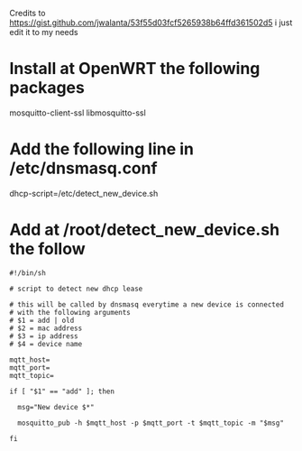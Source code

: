Credits to https://gist.github.com/jwalanta/53f55d03fcf5265938b64ffd361502d5 i just edit it to my needs

# Install at OpenWRT the following packages
mosquitto-client-ssl
libmosquitto-ssl

# Add the following line in /etc/dnsmasq.conf
dhcp-script=/etc/detect_new_device.sh

# Add at /root/detect_new_device.sh the follow
```
#!/bin/sh

# script to detect new dhcp lease

# this will be called by dnsmasq everytime a new device is connected
# with the following arguments
# $1 = add | old
# $2 = mac address
# $3 = ip address
# $4 = device name

mqtt_host=
mqtt_port=
mqtt_topic=

if [ "$1" == "add" ]; then

  msg="New device $*"

  mosquitto_pub -h $mqtt_host -p $mqtt_port -t $mqtt_topic -m "$msg"

fi
```
